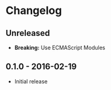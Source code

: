 # Changelog

## Unreleased

- **Breaking:** Use ECMAScript Modules

## 0.1.0 - 2016-02-19

- Initial release
